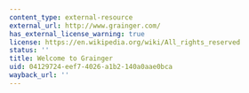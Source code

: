 ```yaml
---
content_type: external-resource
external_url: http://www.grainger.com/
has_external_license_warning: true
license: https://en.wikipedia.org/wiki/All_rights_reserved
status: ''
title: Welcome to Grainger
uid: 04129724-eef7-4026-a1b2-140a0aae0bca
wayback_url: ''
---
```

